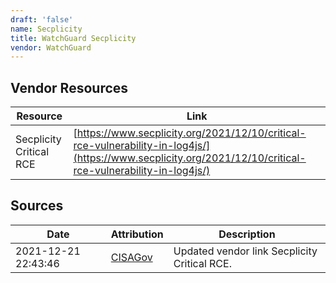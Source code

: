 ```yaml
---
draft: 'false'
name: Secplicity
title: WatchGuard Secplicity
vendor: WatchGuard
---
```


## Vendor Resources
| Resource | Link |
| --- | --- |
| Secplicity Critical RCE | [https://www.secplicity.org/2021/12/10/critical-rce-vulnerability-in-log4js/](https://www.secplicity.org/2021/12/10/critical-rce-vulnerability-in-log4js/) |



## Sources
| Date | Attribution | Description |
| --- | --- | --- |
| 2021-12-21 22:43:46 | [CISAGov](https://raw.githubusercontent.com/cisagov/log4j-affected-db/develop/README.md) | Updated vendor link Secplicity Critical RCE.  |
